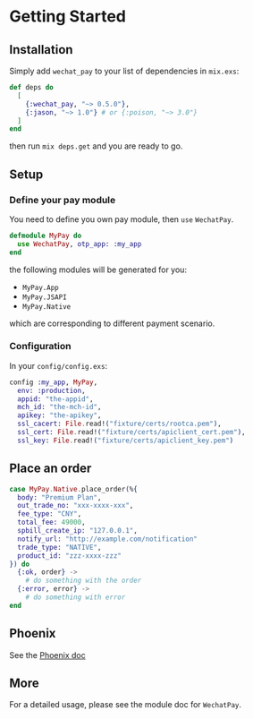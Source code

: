 # Getting Started

## Installation

Simply add `wechat_pay` to your list of dependencies in `mix.exs`:

```elixir
def deps do
  [
    {:wechat_pay, "~> 0.5.0"},
    {:jason, "~> 1.0"} # or {:poison, "~> 3.0"}
  ]
end
```

then run `mix deps.get` and you are ready to go.

## Setup

### Define your pay module

You need to define you own pay module, then `use` `WechatPay`.

```elixir
defmodule MyPay do
  use WechatPay, otp_app: :my_app
end
```

the following modules will be generated for you:

* `MyPay.App`
* `MyPay.JSAPI`
* `MyPay.Native`

which are corresponding to different payment scenario.

### Configuration

In your `config/config.exs`:

```elixir
config :my_app, MyPay,
  env: :production,
  appid: "the-appid",
  mch_id: "the-mch-id",
  apikey: "the-apikey",
  ssl_cacert: File.read!("fixture/certs/rootca.pem"),
  ssl_cert: File.read!("fixture/certs/apiclient_cert.pem"),
  ssl_key: File.read!("fixture/certs/apiclient_key.pem")
```

## Place an order

```elixir
case MyPay.Native.place_order(%{
  body: "Premium Plan",
  out_trade_no: "xxx-xxxx-xxx",
  fee_type: "CNY",
  total_fee: 49000,
  spbill_create_ip: "127.0.0.1",
  notify_url: "http://example.com/notification"
  trade_type: "NATIVE",
  product_id: "zzz-xxxx-zzz"
}) do
  {:ok, order} ->
    # do something with the order
  {:error, error} ->
    # do something with error
end
```

## Phoenix

See the [Phoenix doc](phoenix.html)

## More

For a detailed usage, please see the module doc for `WechatPay`.
